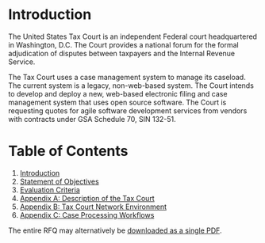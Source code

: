 # Introduction

The United States Tax Court is an independent Federal court headquartered in Washington, D.C. The Court provides a national forum for the formal adjudication of disputes between taxpayers and the Internal Revenue Service.

The Tax Court uses a case management system to manage its caseload. The current system is a legacy, non-web-based system. The Court intends to develop and deploy a new, web-based electronic filing and case management system that uses open source software.  The Court is requesting quotes for agile software development services from vendors with contracts under GSA Schedule 70, SIN 132-51.

# Table of Contents

1. [Introduction](01_RFQ.md)
2. [Statement of Objectives](02_SOO.md)
3. [Evaluation Criteria](03_Evaluation_Criteria.md)
4. [Appendix A: Description of the Tax Court](04_Appendix_A.md)
5. [Appendix B: Tax Court Network Environment](05_Appendix_B.md)
6. [Appendix C: Case Processing Workflows](06_Appendix_C.md)

The entire RFQ may alternatively be [downloaded as a single PDF](Entire_RFQ.pdf).

